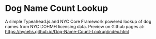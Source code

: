 # Dog Name Count Lookup
 A simple Typeahead.js and NYC Core Framework powered lookup of dog names from NYC DOHMH licensing data.
 Preview on Github pages at: https://nycehs.github.io/Dog-Name-Count-Lookup/index.html
 
